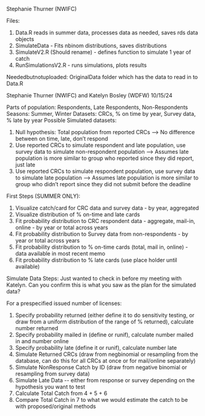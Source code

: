 Stephanie Thurner (NWIFC)

Files:
1. Data.R reads in summer data, processes data as needed, saves rds data objects
2. SimulateData - Fits nbinom distributions, saves distributions
3. SimulateV2.R (Should rename) - defines function to simulate 1 year of catch
4. RunSimulationsV2.R - runs simulations, plots results

Neededbutnotuploaded: OriginalData folder which has the data to read in to Data.R


Stephanie Thurner (NWIFC) and Katelyn Bosley (WDFW)
10/15/24

Parts of population: Respondents, Late Respondents, Non-Respondents
Seasons: Summer, Winter 
Datasets: CRCs, % on time by year, Survey data, % late by year
Possible Simulated datasets:
1.	Null hypothesis: Total population from reported CRCs -->  No difference between on time, late, don’t respond
2.	Use reported CRCs to simulate respondent and late population, use survey data to simulate non-respondent population --> Assumes late population is more similar to group who reported since they did report, just late
3.	Use reported CRCs to simulate respondent population, use survey data to simulate late population --> Assumes late population is more similar to group who didn’t report since they did not submit before the deadline

First Steps (SUMMER ONLY):
1. Visualize catch/card for CRC data and survey data - by year, aggregated
2. Visualize distribution of % on-time and late cards
3. Fit probability distribution to CRC respondent data - aggregate, mail-in, online - by year or total across years
4. Fit probability distribution to Survey data from non-respondents - by year or total across years
5. Fit probability distribution to % on-time cards (total, mail in, online) - data available in most recent memo
6. Fit probability distribution to % late cards (use place holder until available)

Simulate Data Steps:
Just wanted to check in before my meeting with Katelyn. Can you confirm this is what you saw as the plan for the simulated data?

For a prespecified issued number of licenses:
1. Specify probability returned (either define it to do sensitivity testing, or draw from a uniform distribution of the range of % returned), calculate number returned
2. Specify probability mailed in (define or runif), calculate number mailed in and number online
3. Specify probability late (define it or runif), calculate number late
4. Simulate Returned CRCs (draw from negbinomial or resampling from the database, can do this for all CRCs at once or for mail/online separately)
5. Simulate NonResponse Catch by ID (draw from negative binomial or resampling from survey data)
6. Simulate Late Data -- either from response or survey depending on the hypothesis you want to test
7. Calculate Total Catch from 4 + 5 + 6
8. Compare Total Catch in 7 to what we would estimate the catch to be with proposed/original methods

